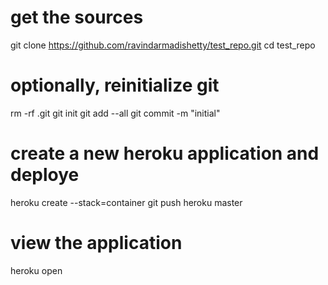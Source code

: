 # get the sources
git clone https://github.com/ravindarmadishetty/test_repo.git
cd test_repo
# optionally, reinitialize git
rm -rf .git
git init
git add --all
git commit -m "initial"

# create a new heroku application and deploye
heroku create --stack=container
git push heroku master

# view the application
heroku open
